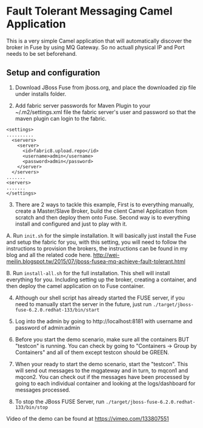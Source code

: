 Fault Tolerant Messaging Camel Application
==========================================

This is a very simple Camel application that will automatically discover the broker in Fuse by using MQ Gateway.
So no actuall physical IP and Port needs to be set beforehand. 

Setup and configuration
-----------------------

1. Download JBoss Fuse from jboss.org, and place the downloaded zip file under installs folder.

2. Add fabric server passwords for Maven Plugin to your ~/.m2/settings.xml file the fabric server's user and password so that the maven plugin can login to the fabric.

```
<settings>
..........
  <servers>
    <server>
      <id>fabric8.upload.repo</id>
      <username>admin</username>
      <password>admin</password>
    </server>
  </servers>
.......
<servers>
.......
</settings>
```


3. There are 2 ways to tackle this example, First is to everything manually, create a Master/Slave Broker, build the client Camel Application from scratch and then deploy them onto Fuse. Second way is to everything install and configured and just to play with it.

  A. Run `init.sh` for the simple installation. It will basically just install the Fuse and setup the fabric for you, with this setting, you will need to follow the instructions to provision the brokers, the instructions can be found in my blog and all the related code here. http://wei-meilin.blogspot.tw/2015/07/jboss-fusea-mq-achieve-fault-tolerant.html

  B. Run `install-all.sh` for the full installation. This shell will install everything for you. Including setting up the broker, creating a container, and then deploy the camel application on to Fuse container. 

4. Although our shell script has already started the FUSE server, if you need to manually start the server in the future, just run `./target/jboss-fuse-6.2.0.redhat-133/bin/start`

5. Log into the admin by going to http://localhost:8181 with username and password of admin:admin

6. Before you start the demo scenario, make sure all the containers BUT "testcon" is running.  You can check by going to "Containers -> Group by Containers" and all of them except testcon should be GREEN.

7. When your ready to start the demo scenario, start the "testcon".  This will send out messages to the mqgateway and in turn, to mqcon1 and mqcon2.  You can check out if the messages have been processed by going to each individual container and looking at the logs/dashboard for messages processed.

8. To stop the JBoss FUSE Server, run `./target/jboss-fuse-6.2.0.redhat-133/bin/stop`

Video of the demo can be found at https://vimeo.com/133807551
